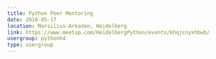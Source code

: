```yaml
---
title: Python Peer Mentoring
date: 2018-05-17
location: Marsilius-Arkaden, Heidelberg
link: https://www.meetup.com/HeidelbergPython/events/khqjcnyxhbwb/
usergroup: pythonhd
type: usergroup
---
```

